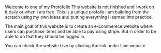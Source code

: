 Welcome to one of my Protofolio This website is not finished and i work on it daily or when i am free. This is a unique profolio i am building from the scratch using my own ideas and putting everything i learned into practice.

The main goal of this website is to create an e-commerece website where users can purchase items and be able to pay using stripe. But in order to be able to do that they should be logged in.

You can check the website Live by clicking the link under Live website.
